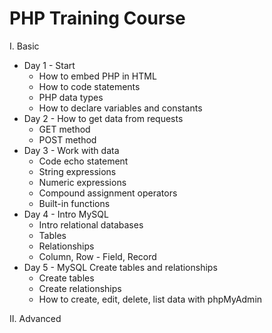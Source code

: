 # PHP Training Course

I. Basic
- Day 1 - Start
  - How to embed PHP in HTML
  - How to code statements
  - PHP data types
  - How to declare variables and constants
- Day 2 - How to get data from requests
  - GET method
  - POST method
- Day 3 - Work with data
  - Code echo statement
  - String expressions
  - Numeric expressions
  - Compound assignment operators
  - Built-in functions
- Day 4 - Intro MySQL
  - Intro relational databases
  - Tables
  - Relationships
  - Column, Row - Field, Record
- Day 5 - MySQL Create tables and relationships
  - Create tables
  - Create relationships
  - How to create, edit, delete, list data with phpMyAdmin

II. Advanced
